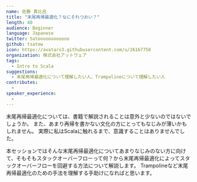 ```yaml
---
name: 佐藤 貴比呂
title: "末尾再帰最適化？なにそれつおい？"
length: 40
audience: Beginner
language: Japanese
twitter: Satoooooooooooo
github: tsatow
icon: https://avatars3.githubusercontent.com/u/26167750
organization: 株式会社アットウェア
tags:
  - Intro to Scala
suggestions:
  - 末尾再帰最適化について理解したい人、Trampolineについて理解したい人
contributes:
  - 
speaker_experience:
  - 
---
```

末尾再帰最適化については、書籍で解説されることは意外と少ないのではないでしょうか。
また、あまり再帰を書かない文化の方にとってもなじみが薄いかもしれません。
実際に私はScalaに触れるまで、意識することはありませんでした。

本セッションではそんな末尾再帰最適化についてあまりなじみのない方に向けて、そもそもスタックオーバーフローって何？から末尾再帰最適化によってスタックオーバーフローを回避する方法について解説します。
Trampolineなど末尾再帰最適化のための手法を理解する手助けになればと思います。

